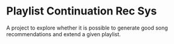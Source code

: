 # Playlist Continuation Rec Sys

A project to explore whether it is possible to generate good song recommendations and extend a given playlist.